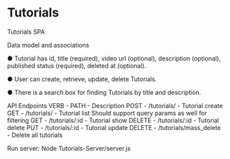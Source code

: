 # Tutorials
 Tutorials SPA


Data model and associations

● Tutorial has id, title (required), video url (optional), description (optional), published
status (required), deleted at (optional).

● User can create, retrieve, update, delete Tutorials.

● There is a search box for finding Tutorials by title and description.

API Endpoints
VERB - PATH - Description
POST - /tutorials/ - Tutorial create
GET - /tutorials/ - Tutorial list
Should support query params as well for filtering
GET - /tutorials/:id - Tutorial show
DELETE - /tutorials/:id - Tutorial delete
PUT - /tutorials/:id - Tutorial update
DELETE - /tutorials/mass_delete - Delete all tutorials

Run server: Node Tutorials-Server/server.js
